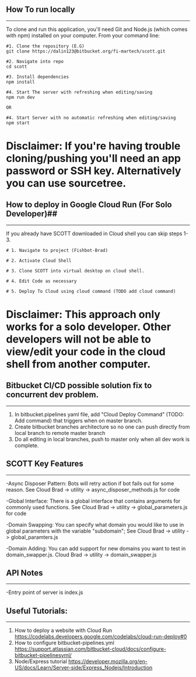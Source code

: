 

## How To run locally
----------------------------------------------------------------------------------------------------------------
To clone and run this application, you'll need Git and Node.js (which comes with npm) installed on your computer. From your command line:

```
#1. Clone the repository (E.G)
git clone https://dalin123@bitbucket.org/fi-martech/scott.git

#2. Navigate into repo
cd scott

#3. Install dependencies
npm install

#4. Start The server with refreshing when editing/saving
npm run dev

OR

#4. Start Server with no automatic refreshing when editing/saving
npm start

```
# Disclaimer: If you're having trouble cloning/pushing you'll need an app password or SSH key. Alternatively you can use sourcetree.

## How to deploy in Google Cloud Run (For Solo Developer)##
----------------------------------------------------------------------------------------------------------------
If you already have SCOTT downloaded in Cloud shell you can skip steps 1-3.

```
# 1. Navigate to project (Fishbot-Brad)

# 2. Activate Cloud Shell

# 3. Clone SCOTT into virtual desktop on cloud shell.

# 4. Edit Code as necessary

# 5. Deploy To Cloud using cloud command (TODO add cloud command)

```
# Disclaimer: This approach only works for a solo developer. Other developers will not be able to view/edit your code in the cloud shell from another computer.

## Bitbucket CI/CD possible solution fix to concurrent dev problem.
-----------------------------------------------------------------------------------------------------------------------------------------------------
1. In bitbucket.pipelines yaml file, add "Cloud Deploy Command" (TODO: Add command) that triggers when on master branch.
2. Create bitbucket branches architecture so no one can push directly from local branch to remote master branch
3. Do all editing in local branches, push to master only when all dev work is complete.


## SCOTT Key Features
----------------------------------------------------------------------------------------------------------------
-Async Disposer Pattern: Bots will retry action if bot fails out for some reason. See Cloud Brad -> utility -> async_disposer_methods.js for code

-Global Interface: There is a global interface that contains arguments for commonly used functions.  See Cloud Brad -> utility -> global_parameters.js for code

-Domain Swapping: You can specify what domain you would like to use in global parameters with the variable "subdomain"; See Cloud Brad -> utility -> global_paramters.js

-Domain Adding: You can add support for new domains you want to test in domain_swapper.js. Cloud Brad -> utility -> domain_swapper.js

## API Notes
----------------------------------------------------------------------------------------------------------------
-Entry point of server is index.js


## Useful Tutorials: 
----------------------------------------------------------------------------------------------------------------

1. How to deploy a website with Cloud Run https://codelabs.developers.google.com/codelabs/cloud-run-deploy#0 
2. How to configure bitbucket-pipelines.yml https://support.atlassian.com/bitbucket-cloud/docs/configure-bitbucket-pipelinesyml/
3. Node/Express tutorial https://developer.mozilla.org/en-US/docs/Learn/Server-side/Express_Nodejs/Introduction